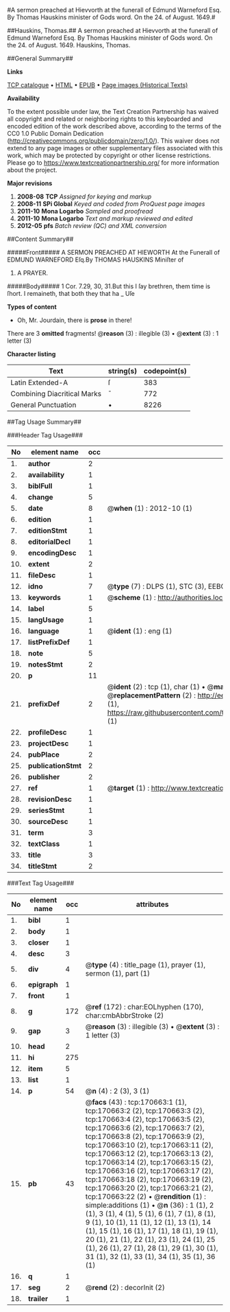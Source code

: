 #A sermon preached at Hievvorth at the funerall of Edmund Warneford Esq. By Thomas Hauskins minister of Gods word. On the 24. of August. 1649.#

##Hauskins, Thomas.##
A sermon preached at Hievvorth at the funerall of Edmund Warneford Esq. By Thomas Hauskins minister of Gods word. On the 24. of August. 1649.
Hauskins, Thomas.

##General Summary##

**Links**

[TCP catalogue](http://www.ota.ox.ac.uk/tcp/)  • 
[HTML](http://tei.it.ox.ac.uk/tcp/Texts-HTML/free/A86/A86101.html)  • 
[EPUB](http://tei.it.ox.ac.uk/tcp/Texts-EPUB/free/A86/A86101.epub) • 
[Page images (Historical Texts)](https://historicaltexts.jisc.ac.uk/eebo-99859786e)

**Availability**

To the extent possible under law, the Text Creation Partnership has waived all copyright and related or neighboring rights to this keyboarded and encoded edition of the work described above, according to the terms of the CC0 1.0 Public Domain Dedication (http://creativecommons.org/publicdomain/zero/1.0/). This waiver does not extend to any page images or other supplementary files associated with this work, which may be protected by copyright or other license restrictions. Please go to https://www.textcreationpartnership.org/ for more information about the project.

**Major revisions**

1. __2008-08__ __TCP__ *Assigned for keying and markup*
1. __2008-11__ __SPi Global__ *Keyed and coded from ProQuest page images*
1. __2011-10__ __Mona Logarbo__ *Sampled and proofread*
1. __2011-10__ __Mona Logarbo__ *Text and markup reviewed and edited*
1. __2012-05__ __pfs__ *Batch review (QC) and XML conversion*

##Content Summary##

#####Front#####
A SERMON PREACHED AT HIEWORTH At the Funerall of EDMUND WARNEFORD Eſq.By THOMAS HAUSKINS Miniſter of
1. A PRAYER.

#####Body#####
1 Cor. 7.29, 30, 31.But this I ſay brethren, them time is ſhort. I remaineth, that both they that ha
    _ Uſe

**Types of content**

  * Oh, Mr. Jourdain, there is **prose** in there!

There are 3 **omitted** fragments! 
 @__reason__ (3) : illegible (3)  •  @__extent__ (3) : 1 letter (3)

**Character listing**


|Text|string(s)|codepoint(s)|
|---|---|---|
|Latin Extended-A|ſ|383|
|Combining             Diacritical Marks|̄|772|
|General Punctuation|•|8226|

##Tag Usage Summary##

###Header Tag Usage###

|No|element name|occ|attributes|
|---|---|---|---|
|1.|__author__|2||
|2.|__availability__|1||
|3.|__biblFull__|1||
|4.|__change__|5||
|5.|__date__|8| @__when__ (1) : 2012-10 (1)|
|6.|__edition__|1||
|7.|__editionStmt__|1||
|8.|__editorialDecl__|1||
|9.|__encodingDesc__|1||
|10.|__extent__|2||
|11.|__fileDesc__|1||
|12.|__idno__|7| @__type__ (7) : DLPS (1), STC (3), EEBO-CITATION (1), PROQUEST (1), VID (1)|
|13.|__keywords__|1| @__scheme__ (1) : http://authorities.loc.gov/ (1)|
|14.|__label__|5||
|15.|__langUsage__|1||
|16.|__language__|1| @__ident__ (1) : eng (1)|
|17.|__listPrefixDef__|1||
|18.|__note__|5||
|19.|__notesStmt__|2||
|20.|__p__|11||
|21.|__prefixDef__|2| @__ident__ (2) : tcp (1), char (1)  •  @__matchPattern__ (2) : ([0-9\-]+):([0-9IVX]+) (1), (.+) (1)  •  @__replacementPattern__ (2) : http://eebo.chadwyck.com/downloadtiff?vid=$1&page=$2 (1), https://raw.githubusercontent.com/textcreationpartnership/Texts/master/tcpchars.xml#$1 (1)|
|22.|__profileDesc__|1||
|23.|__projectDesc__|1||
|24.|__pubPlace__|2||
|25.|__publicationStmt__|2||
|26.|__publisher__|2||
|27.|__ref__|1| @__target__ (1) : http://www.textcreationpartnership.org/docs/. (1)|
|28.|__revisionDesc__|1||
|29.|__seriesStmt__|1||
|30.|__sourceDesc__|1||
|31.|__term__|3||
|32.|__textClass__|1||
|33.|__title__|3||
|34.|__titleStmt__|2||


###Text Tag Usage###

|No|element name|occ|attributes|
|---|---|---|---|
|1.|__bibl__|1||
|2.|__body__|1||
|3.|__closer__|1||
|4.|__desc__|3||
|5.|__div__|4| @__type__ (4) : title_page (1), prayer (1), sermon (1), part (1)|
|6.|__epigraph__|1||
|7.|__front__|1||
|8.|__g__|172| @__ref__ (172) : char:EOLhyphen (170), char:cmbAbbrStroke (2)|
|9.|__gap__|3| @__reason__ (3) : illegible (3)  •  @__extent__ (3) : 1 letter (3)|
|10.|__head__|2||
|11.|__hi__|275||
|12.|__item__|5||
|13.|__list__|1||
|14.|__p__|54| @__n__ (4) : 2 (3), 3 (1)|
|15.|__pb__|43| @__facs__ (43) : tcp:170663:1 (1), tcp:170663:2 (2), tcp:170663:3 (2), tcp:170663:4 (2), tcp:170663:5 (2), tcp:170663:6 (2), tcp:170663:7 (2), tcp:170663:8 (2), tcp:170663:9 (2), tcp:170663:10 (2), tcp:170663:11 (2), tcp:170663:12 (2), tcp:170663:13 (2), tcp:170663:14 (2), tcp:170663:15 (2), tcp:170663:16 (2), tcp:170663:17 (2), tcp:170663:18 (2), tcp:170663:19 (2), tcp:170663:20 (2), tcp:170663:21 (2), tcp:170663:22 (2)  •  @__rendition__ (1) : simple:additions (1)  •  @__n__ (36) : 1 (1), 2 (1), 3 (1), 4 (1), 5 (1), 6 (1), 7 (1), 8 (1), 9 (1), 10 (1), 11 (1), 12 (1), 13 (1), 14 (1), 15 (1), 16 (1), 17 (1), 18 (1), 19 (1), 20 (1), 21 (1), 22 (1), 23 (1), 24 (1), 25 (1), 26 (1), 27 (1), 28 (1), 29 (1), 30 (1), 31 (1), 32 (1), 33 (1), 34 (1), 35 (1), 36 (1)|
|16.|__q__|1||
|17.|__seg__|2| @__rend__ (2) : decorInit (2)|
|18.|__trailer__|1||
